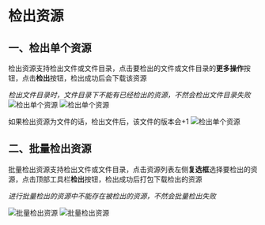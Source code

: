 # 检出资源
## 一、检出单个资源
检出资源支持检出文件或文件目录，点击要检出的文件或文件目录的**更多操作**按钮，点击**检出**按钮，检出成功后会下载该资源

*检出文件目录时，文件目录下不能有已经检出的资源，不然会检出文件目录失败*
![检出单个资源](/pic/project/checkout/checkout1.jpg)
![检出单个资源](/pic/project/checkout/checkout2.jpg)

如果检出资源为文件的话，检出文件后，该文件的版本会+1
![检出单个资源](/pic/project/checkout/checkout3.jpg)

## 二、批量检出资源
批量检出资源支持检出文件或文件目录，点击资源列表左侧**复选框**选择要检出的资源，点击顶部工具栏**检出**按钮，检出成功后打包下载检出的资源

*进行批量检出的资源中不能存在被检出的资源，不然会批量检出失败*

![批量检出资源](/pic/project/checkout/checkout4.jpg)
![批量检出资源](/pic/project/checkout/checkout5.jpg)